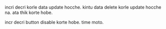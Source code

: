 incri decri korle data update hocche. kintu data delete korle update hocche na.
ata thik korte hobe.

incr decri button disable korte hobe. time moto.